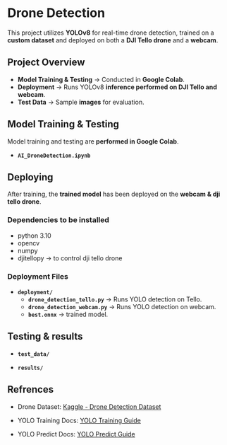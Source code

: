 # Drone Detection 
 
This project utilizes **YOLOv8** for real-time drone detection, trained on a **custom dataset** and deployed on both a **DJI Tello drone** and a **webcam**.


## Project Overview  
- **Model Training & Testing** → Conducted in **Google Colab**. 
- **Deployment** → Runs YOLOv8 **inference performed on DJI Tello and webcam**.  
- **Test Data** → Sample **images** for evaluation.  



## Model Training & Testing  
Model training and testing are **performed in Google Colab**.
- **`AI_DroneDetection.ipynb`** 



## Deploying 
After training, the **trained model** has been deployed on the **webcam & dji tello drone**.  

### Dependencies to be installed
- python 3.10
- opencv
- numpy 
- djitellopy → to control dji tello drone 

### Deployment Files
- **`deployment/`**
   -  **`drone_detection_tello.py`** → Runs YOLO detection on Tello.
   -  **`drone_detection_webcam.py`** → Runs YOLO detection on webcam.
   -  **`best.onnx`** → trained model.

## Testing & results 

- **`test_data/`**  

- **`results/`**


## Refrences

 - Drone Dataset: [Kaggle - Drone Detection Dataset](https://www.kaggle.com/datasets/muki2003/yolo-drone-detection-dataset?resource=download)

- YOLO Training Docs: [YOLO Training Guide](https://docs.ultralytics.com/modes/train/#resuming-interrupted-trainings)
- YOLO Predict Docs: [YOLO Predict Guide](https://docs.ultralytics.com/modes/predict/#inference-sources)
